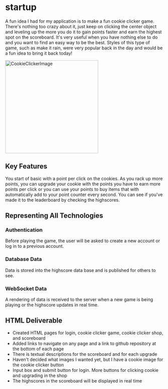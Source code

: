 # startup

A fun idea I had for my application is to make a fun cookie clicker game. There's nothing too crazy about it, just keep on clicking the center object and leveling up the more you do it to gain points faster and earn the highest spot on the scoreboard. It's very useful when you have nothing else to do and you want to find an easy way to be the best. Styles of this type of game, such as make it rain, were very popular back in the day and would be a fun idea to bring it back today!

<img width="296" alt="CookieClickerImage" src="https://github.com/ecra2001/startup/assets/150180720/a717fd29-bf28-437d-bf58-b006fcb98356">

## Key Features
You start of basic with a point per click on the cookies. As you rack up more points, you can upgrade your cookie with the points you have to earn more points per click or you can use your points to buy items that with automatically add to your point counter every second. You can see if you've made it to the leaderboard by checking the highscores.

## Representing All Technologies
### Authentication
Before playing the game, the user will be asked to create a new account or log in to a previous account.
### Database Data 
Data is stored into the highscore data base and is published for others to see.
### WebSocket Data
A rendering of data is received to the server when a new game is being playing or the highscore updates in real time.

## HTML Deliverable
- Created HTML pages for login, cookie clicker game, cookie clicker shop, and scoreboard
- Added links to navigate on any page and a link to github repository at the bottom of each page
- There is textual descriptions for the scoreboard and for each upgrade
- Haven't decided what images I wanted yet, but I have a cookie image for the cookie clicker button
-  Input box and submit button for login. More buttons for clicking cookie and upgrading in the shop
- The highscores in the scoreboard will be displayed in real time